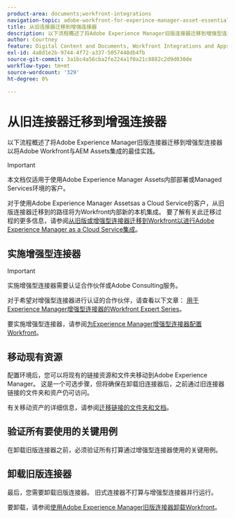 ```yaml
---
product-area: documents;workfront-integrations
navigation-topic: adobe-workfront-for-experince-manager-asset-essentials
title: 从旧连接器迁移到增强连接器
description: 以下流程概述了将Adobe Experience Manager旧版连接器迁移到增强型连接器以将Adobe Workfront与AEM Assets集成的最佳实践。
author: Courtney
feature: Digital Content and Documents, Workfront Integrations and Apps
exl-id: 4a8d1e2b-9744-4f72-a337-5057448db4fb
source-git-commit: 3a1bc4a56cba2fe224a1f0a21c8882c2d9d030de
workflow-type: tm+mt
source-wordcount: '329'
ht-degree: 0%

---
```


# 从旧连接器迁移到增强连接器

以下流程概述了将Adobe Experience Manager旧版连接器迁移到增强型连接器以将Adobe Workfront与AEM Assets集成的最佳实践。

>[!IMPORTANT]
>
>本文档仅适用于使用Adobe Experience Manager Assets内部部署或Managed Services环境的客户。


对于使用Adobe Experience Manager Assetsas a Cloud Service的客户，从旧版连接器迁移到的路径将为Workfront内部新的本机集成。 要了解有关此迁移过程的更多信息，请参阅[从旧版或增强型连接器迁移到Workfront以进行Adobe Experience Manager as a Cloud Service集成](/help/quicksilver/documents/workfront-and-experience-manager-integrations/legacy-enhanced-connector-migration/migrate-from-legacy-enhanced-connectors.md)。

## 实施增强型连接器

>[!IMPORTANT]
>
>实施增强型连接器需要认证合作伙伴或Adobe Consulting服务。
>
> 对于希望对增强型连接器进行认证的合作伙伴，请查看以下文章： [用于Experience Manager增强型连接器的Workfront Expert Series](https://experienceleague.adobe.com/docs/experience-manager-learn/assets/workfront/enhanced-connector/aem-experts-series/overview.html?lang=en)。

要实施增强型连接器，请参阅[为Experience Manager增强型连接器配置Workfront](https://experienceleague.adobe.com/docs/experience-manager-65/assets/integrations/workfront-connector-configure.html?lang=en)。


## 移动现有资源

配置环境后，您可以将现有的链接资源和文件夹移动到Adobe Experience Manager。 这是一个可选步骤，但将确保在卸载旧连接器后，之前通过旧连接器链接的文件夹和资产仍可访问。

有关移动资产的详细信息，请参阅[迁移链接的文件夹和文档](/help/quicksilver/documents/workfront-and-experience-manager-integrations/legacy-enhanced-connector-migration/workfront-document-link-updates.md)。

## 验证所有要使用的关键用例

在卸载旧版连接器之前，必须验证所有打算通过增强型连接器使用的关键用例。

## 卸载旧版连接器

最后，您需要卸载旧版连接器。 旧式连接器不打算与增强型连接器并行运行。

要卸载，请参阅[使用Adobe Experience Manager旧版连接器卸载Workfront](/help/quicksilver/documents/workfront-and-experience-manager-integrations/legacy-enhanced-connector-migration/uninstall-legacy-connector.md)。
